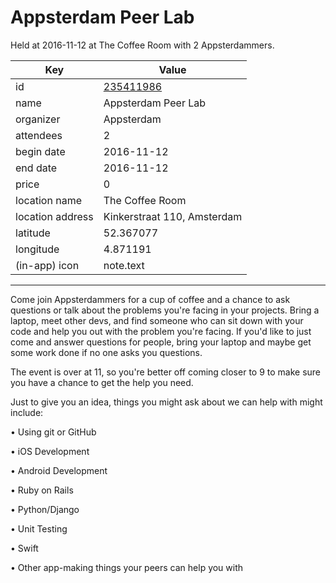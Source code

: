 # Appsterdam Peer Lab
Held at 2016-11-12 at The Coffee Room with 2 Appsterdammers.
        
|Key|Value
|---|---|
|id|[235411986](https://www.meetup.com/appsterdam/events/235411986/)|
|name|Appsterdam Peer Lab|
|organizer|Appsterdam|
|attendees|2|
|begin date|2016-11-12|
|end date|2016-11-12|
|price|0|
|location name|The Coffee Room|
|location address|Kinkerstraat 110, Amsterdam|
|latitude|52.367077|
|longitude|4.871191|
|(in-app) icon|note.text|

---

Come join Appsterdammers for a cup of coffee and a chance to ask questions or talk about the problems you're facing in your projects. Bring a laptop, meet other devs, and find someone who can sit down with your code and help you out with the problem you're facing. If you'd like to just come and answer questions for people, bring your laptop and maybe get some work done if no one asks you questions.

The event is over at 11, so you're better off coming closer to 9 to make sure you have a chance to get the help you need.

Just to give you an idea, things you might ask about we can help with might include:

• Using git or GitHub

• iOS Development

• Android Development

• Ruby on Rails

• Python/Django

• Unit Testing

• Swift

• Other app-making things your peers can help you with


